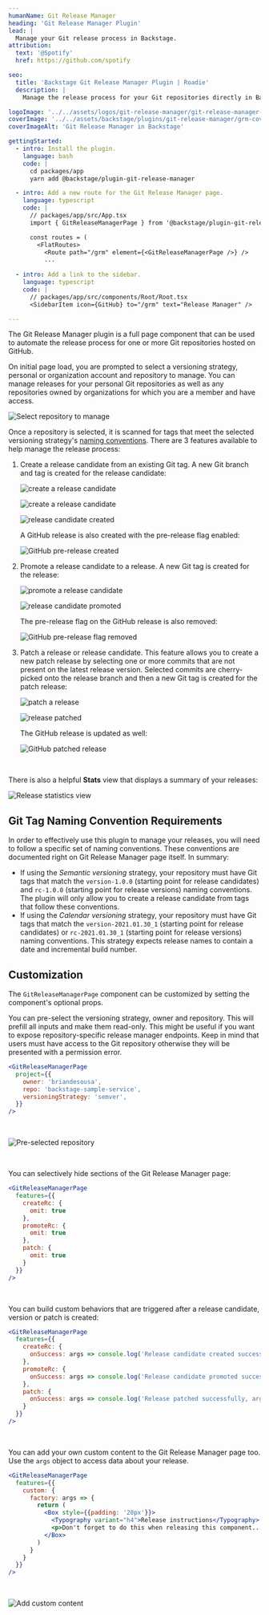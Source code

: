 ```yaml
---
humanName: Git Release Manager
heading: 'Git Release Manager Plugin'
lead: |
  Manage your Git release process in Backstage.
attribution:
  text: '@Spotify'
  href: https://github.com/spotify

seo:
  title: 'Backstage Git Release Manager Plugin | Roadie'
  description: |
    Manage the release process for your Git repositories directly in Backstage, including integration with GitHub Releases.

logoImage: '../../assets/logos/git-release-manager/git-release-manager-logo.png'
coverImage: '../../assets/backstage/plugins/git-release-manager/grm-cover-image.png'
coverImageAlt: 'Git Release Manager in Backstage'

gettingStarted:
  - intro: Install the plugin.
    language: bash
    code: |
      cd packages/app
      yarn add @backstage/plugin-git-release-manager

  - intro: Add a new route for the Git Release Manager page.
    language: typescript
    code: |
      // packages/app/src/App.tsx
      import { GitReleaseManagerPage } from '@backstage/plugin-git-release-manager';

      const routes = (
        <FlatRoutes>
          <Route path="/grm" element={<GitReleaseManagerPage />} />
          ...
  
  - intro: Add a link to the sidebar.
    language: typescript
    code: |
      // packages/app/src/components/Root/Root.tsx
      <SidebarItem icon={GitHub} to="/grm" text="Release Manager" />

---
```


The Git Release Manager plugin is a full page component that can be used to automate the release process for one or more Git repositories hosted on GitHub.

On initial page load, you are prompted to select a versioning strategy, personal or organization account and repository to manage. You can manage releases for your personal Git repositories as well as any repositories owned by organizations for which you are a member and have access.

![Select repository to manage](../../assets/backstage/plugins/git-release-manager/grm-select-repo.png)

Once a repository is selected, it is scanned for tags that meet the selected versioning strategy's [naming conventions](#git-tag-naming-convention-requirements). There are 3 features available to help manage the release process:

1. Create a release candidate from an existing Git tag. A new Git branch and tag is created for the release candidate:

    ![create a release candidate](../../assets/backstage/plugins/git-release-manager/grm-create-rc.png)

    ![create a release candidate](../../assets/backstage/plugins/git-release-manager/grm-create-rc.png)

    ![release candidate created](../../assets/backstage/plugins/git-release-manager/grm-create-rc-result.png)

    A GitHub release is also created with the pre-release flag enabled:

    ![GitHub pre-release created](../../assets/backstage/plugins/git-release-manager/grm-github-pre-release.png)

2. Promote a release candidate to a release. A new Git tag is created for the release:

    ![promote a release candidate](../../assets/backstage/plugins/git-release-manager/grm-create-rc.png)

    ![release candidate promoted ](../../assets/backstage/plugins/git-release-manager/grm-create-rc-result.png)

    The pre-release flag on the GitHub release is also removed:

    ![GitHub pre-release flag removed](../../assets/backstage/plugins/git-release-manager/grm-github-release.png)

3. Patch a release or release candidate. This feature allows you to create a new patch release by selecting one or more commits that are not present on the latest release version. Selected commits are cherry-picked onto the release branch and then a new Git tag is created for the patch release:

    ![patch a release](../../assets/backstage/plugins/git-release-manager/grm-patch-release.png)

    ![release patched](../../assets/backstage/plugins/git-release-manager/grm-patch-release-result.png)

    The GitHub release is updated as well:

    ![GitHub patched release](../../assets/backstage/plugins/git-release-manager/grm-github-patched-release.png)

<br/>

There is also a helpful **Stats** view that displays a summary of your releases:

![Release statistics view](../../assets/backstage/plugins/git-release-manager/grm-stats.png)

## Git Tag Naming Convention Requirements

In order to effectively use this plugin to manage your releases, you will need to follow a specific set of naming conventions. These conventions are documented right on Git Release Manager page itself. In summary:

* If using the *Semantic versioning* strategy, your repository must have Git tags that match the `version-1.0.0` (starting point for release candidates) and `rc-1.0.0` (starting point for release versions) naming conventions. The plugin will only allow you to create a release candidate from tags that follow these conventions.
* If using the *Calendar versioning* strategy, your repository must have Git tags that match the `version-2021.01.30_1` (starting point for release candidates) or `rc-2021.01.30_1` (starting point for release versions) naming conventions. This strategy expects release names to contain a date and incremental build number.

## Customization

The `GitReleaseManagerPage` component can be customized by setting the component's optional props.

You can pre-select the versioning strategy, owner and repository. This will prefill all inputs and make them read-only. This might be useful if you want to expose repository-specific release manager endpoints. Keep in mind that users must have access to the Git repository otherwise they will be presented with a permission error.

```jsx
<GitReleaseManagerPage
  project={{
    owner: 'briandesousa',
    repo: 'backstage-sample-service',
    versioningStrategy: 'semver',
  }}
/>
```
<br/>

![Pre-selected repository](../../assets/backstage/plugins/git-release-manager/grm-customized-preset.png)

<br/>

You can selectively hide sections of the Git Release Manager page:

```jsx
<GitReleaseManagerPage
  features={{
    createRc: {
      omit: true
    },
    promoteRc: {
      omit: true
    },
    patch: {
      omit: true
    }
  }} 
/>
```
<br />

You can build custom behaviors that are triggered after a release candidate, version or patch is created:

```jsx
<GitReleaseManagerPage
  features={{
    createRc: {
      onSuccess: args => console.log('Release candidate created successfully, args: ' + JSON.stringify(args, null, 2))
    },
    promoteRc: {
      onSuccess: args => console.log('Release candidate promoted successfully, args: ' + JSON.stringify(args, null, 2))
    },
    patch: {
      onSuccess: args => console.log('Release patched successfully, args: ' + JSON.stringify(args, null, 2))
    }
  }} 
/>
```
<br/>

You can add your own custom content to the Git Release Manager page too. Use the `args` object to access data about your release.

```jsx
<GitReleaseManagerPage
  features={{
    custom: {
      factory: args => {
        return (
          <Box style={{padding: '20px'}}>
            <Typography variant="h4">Release instructions</Typography>
            <p>Don't forget to do this when releasing this component...</p>
          </Box>
        )
      }
    }
  }}
/>
```

<br/>

![Add custom content](../../assets/backstage/plugins/git-release-manager/grm-customized-new-feature.png)
